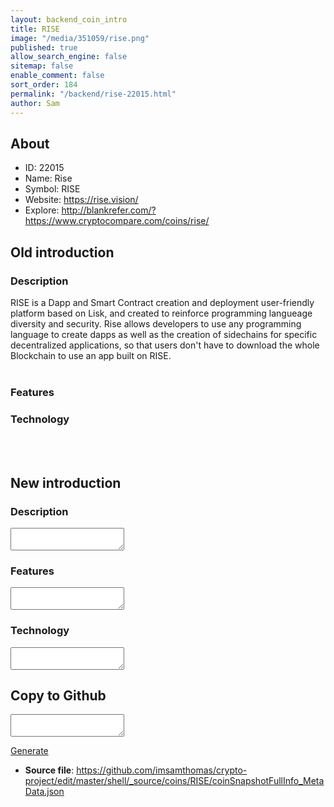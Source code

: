 ```yaml
---
layout: backend_coin_intro
title: RISE
image: "/media/351059/rise.png"
published: true
allow_search_engine: false
sitemap: false
enable_comment: false
sort_order: 184
permalink: "/backend/rise-22015.html"
author: Sam
---
```


## About

- ID: 22015
- Name: Rise
- Symbol: RISE
- Website: https://rise.vision/
- Explore: http://blankrefer.com/?https://www.cryptocompare.com/coins/rise/


## Old introduction

### Description

<p>RISE is a Dapp and Smart Contract creation and deployment user-friendly platform based on Lisk, and created to reinforce programming langueage diversity and security. Rise allows developers to use any programming language to create dapps as well as the creation of sidechains for specific decentralized applications, so that users don&#39;t have to download the whole Blockchain to use an app built on RISE.<br /><br /></p>

### Features


### Technology
<p><br /><br /></p>



## New introduction


### Description
<textarea id="meta_description" name="description"></textarea>

### Features
<textarea id="meta_features" name="features"></textarea>

### Technology
<textarea id="meta_technology" name="technology"></textarea>


## Copy to Github

<textarea id="coinsnapshotfullinfo_metadata"></textarea>

<a href="#gen" onclick="generateMetaDatJson()">Generate</a>

- **Source file**: <a href="https://github.com/imsamthomas/crypto-project/edit/master/shell/_source/coins/RISE/coinSnapshotFullInfo_MetaData.json">https://github.com/imsamthomas/crypto-project/edit/master/shell/_source/coins/RISE/coinSnapshotFullInfo_MetaData.json</a>

